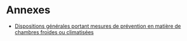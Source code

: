 # Annexes

- [Dispositions générales portant mesures de prévention en matière de chambres froides ou climatisées](dispositions-generales-portant-mesures-de-prevention-en-matiere-de-chambres-froides-ou)
